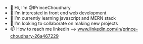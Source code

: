 - 👋 Hi, I’m @IPrinceChoudhary
- 👀 I’m interested in front end web development
- 🌱 I’m currently learning javascript and MERN stack
- 💞️ I’m looking to collaborate on making new projects
- 📫 How to reach me linkedin --> www.linkedin.com/in/prince-choudhary-26a467229

<!---
IPrinceChoudhary/IPrinceChoudhary is a ✨ special ✨ repository because its `README.md` (this file) appears on your GitHub profile.
You can click the Preview link to take a look at your changes.
--->
